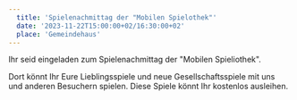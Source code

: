 ```yaml
---
  title: 'Spielenachmittag der "Mobilen Spielothek"'
  date: '2023-11-22T15:00:00+02/16:30:00+02'
  place: 'Gemeindehaus'
---
```


Ihr seid eingeladen zum Spielenachmittag der "Mobilen Spieliothek".

Dort könnt Ihr Eure Lieblingsspiele und neue Gesellschaftsspiele mit uns und anderen Besuchern spielen.
Diese Spiele könnt Ihr kostenlos ausleihen.
